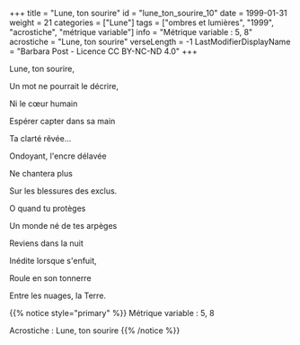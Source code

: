 +++
title = "Lune, ton sourire"
id = "lune_ton_sourire_10"
date = 1999-01-31
weight = 21
categories = ["Lune"]
tags = ["ombres et lumières", "1999", "acrostiche", "métrique variable"]
info = "Métrique variable : 5, 8"
acrostiche = "Lune, ton sourire"
verseLength = -1
LastModifierDisplayName = "Barbara Post - Licence CC BY-NC-ND 4.0"
+++

Lune, ton sourire,

Un mot ne pourrait le décrire,

Ni le cœur humain

Espérer capter dans sa main

Ta clarté rêvée...

Ondoyant, l'encre délavée

Ne chantera plus

Sur les blessures des exclus.

O quand tu protèges

Un monde né de tes arpèges

Reviens dans la nuit

Inédite lorsque s'enfuit,

Roule en son tonnerre

Entre les nuages, la Terre.

{{% notice style="primary" %}}
Métrique variable : 5, 8

Acrostiche : Lune, ton sourire
{{% /notice %}}
